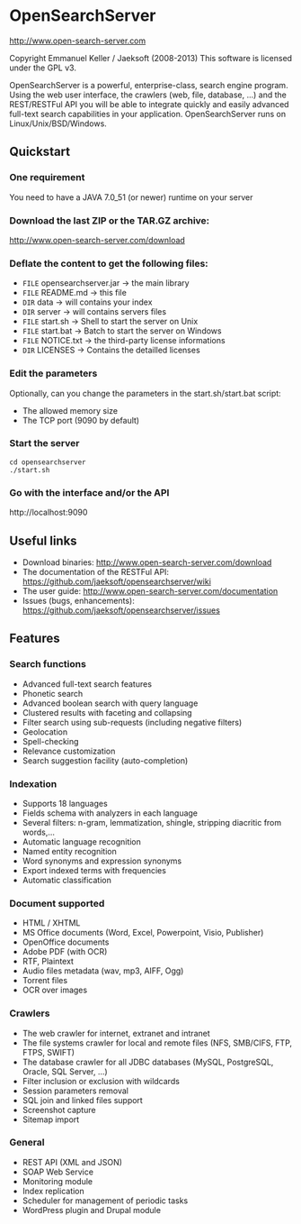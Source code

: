 OpenSearchServer
================
http://www.open-search-server.com

Copyright Emmanuel Keller / Jaeksoft (2008-2013)
This software is licensed under the GPL v3.

OpenSearchServer is a powerful, enterprise-class, search engine program. Using the web user interface, the crawlers (web, file, database, ...) and the REST/RESTFul API you will be able to integrate quickly and easily advanced full-text search capabilities in your application. OpenSearchServer runs on Linux/Unix/BSD/Windows.

Quickstart
----------
### One requirement
You need to have a JAVA 7.0_51 (or newer) runtime on your server

### Download the last ZIP or the TAR.GZ archive:
http://www.open-search-server.com/download

### Deflate the content to get the following files:
- ```FILE``` opensearchserver.jar -> the main library
- ```FILE``` README.md -> this file
- ```DIR``` data -> will contains your index
- ```DIR``` server -> will contains servers files
- ```FILE``` start.sh -> Shell to start the server on Unix
- ```FILE``` start.bat -> Batch to start the server on Windows
- ```FILE``` NOTICE.txt -> the third-party license informations
- ```DIR``` LICENSES -> Contains the detailled licenses

### Edit the parameters 
Optionally, can you change the parameters in the start.sh/start.bat script:
- The allowed memory size
- The TCP port (9090 by default)

### Start the server
```
cd opensearchserver
./start.sh
```

### Go with the interface and/or the API
http://localhost:9090

Useful links
------------
+ Download binaries: http://www.open-search-server.com/download
+ The documentation of the RESTFul API: https://github.com/jaeksoft/opensearchserver/wiki 
+ The user guide: http://www.open-search-server.com/documentation
+ Issues (bugs, enhancements): https://github.com/jaeksoft/opensearchserver/issues

Features
--------
### Search functions
- Advanced full-text search features
- Phonetic search
- Advanced boolean search with query language
- Clustered results with faceting and collapsing
- Filter search using sub-requests (including negative filters)
- Geolocation
- Spell-checking
- Relevance customization
- Search suggestion facility (auto-completion)

### Indexation
- Supports 18 languages
- Fields schema with analyzers in each language
- Several filters: n-gram, lemmatization, shingle, stripping diacritic from words,…
- Automatic language recognition
- Named entity recognition
- Word synonyms and expression synonyms
- Export indexed terms with frequencies
- Automatic classification

### Document supported
- HTML / XHTML
- MS Office documents (Word, Excel, Powerpoint, Visio, Publisher)
- OpenOffice documents
- Adobe PDF (with OCR)
- RTF, Plaintext
- Audio files metadata (wav, mp3, AIFF, Ogg)
- Torrent files
- OCR over images

### Crawlers
- The web crawler for internet, extranet and intranet
- The file systems crawler for local and remote files (NFS, SMB/CIFS, FTP, FTPS, SWIFT)
- The database crawler for all JDBC databases (MySQL, PostgreSQL, Oracle, SQL Server, …)
- Filter inclusion or exclusion with wildcards
- Session parameters removal
- SQL join and linked files support
- Screenshot capture
- Sitemap import

### General
- REST API (XML and JSON)
- SOAP Web Service
- Monitoring module
- Index replication
- Scheduler for management of periodic tasks
- WordPress plugin and Drupal module
